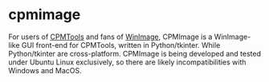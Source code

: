 # cpmimage
For users of <a href="http://www.moria.de/~michael/cpmtools/">CPMTools</a> and fans of <a href="http://www.winimage.com/download.htm">WinImage</a>, CPMImage is a WinImage-like GUI front-end for CPMTools, written in Python/tkinter. While Python/tkinter are cross-platform. CPMImage is being developed and tested under Ubuntu Linux exclusively, so there are likely incompatibilities with Windows and MacOS.
